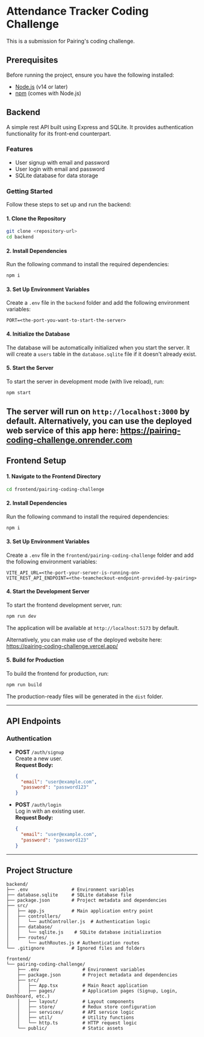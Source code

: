 # Attendance Tracker Coding Challenge

This is a submission for Pairing's coding challenge. 

## Prerequisites

Before running the project, ensure you have the following installed:

- [Node.js](https://nodejs.org/) (v14 or later)
- [npm](https://www.npmjs.com/) (comes with Node.js)

## Backend
A simple rest API built using Express and SQLite. It provides authentication functionality for its front-end counterpart.

### Features

- User signup with email and password
- User login with email and password
- SQLite database for data storage

### Getting Started

Follow these steps to set up and run the backend:

#### 1. Clone the Repository

```bash
git clone <repository-url>
cd backend
```

#### 2. Install Dependencies

Run the following command to install the required dependencies:

```bash
npm i
```

#### 3. Set Up Environment Variables

Create a `.env` file in the `backend` folder and add the following environment variables:

```env
PORT=<the-port-you-want-to-start-the-server>
```

#### 4. Initialize the Database

The database will be automatically initialized when you start the server. It will create a `users` table in the `database.sqlite` file if it doesn't already exist.

#### 5. Start the Server

To start the server in development mode (with live reload), run:

```bash
npm start
```

The server will run on `http://localhost:3000` by default.
Alternatively, you can use the deployed web service of this app here: https://pairing-coding-challenge.onrender.com
---

## Frontend Setup

#### 1. Navigate to the Frontend Directory

```bash
cd frontend/pairing-coding-challenge
```

#### 2. Install Dependencies

Run the following command to install the required dependencies:

```bash
npm i
```

#### 3. Set Up Environment Variables

Create a `.env` file in the `frontend/pairing-coding-challenge` folder and add the following environment variables:

```env
VITE_API_URL=<the-port-your-server-is-running-on>
VITE_REST_API_ENDPOINT=<the-teamcheckout-endpoint-provided-by-pairing>
```

#### 4. Start the Development Server

To start the frontend development server, run:

```bash
npm run dev
```

The application will be available at `http://localhost:5173` by default.

Alternatively, you can make use of the deployed website here: https://pairing-coding-challenge.vercel.app/

#### 5. Build for Production

To build the frontend for production, run:

```bash
npm run build
```

The production-ready files will be generated in the `dist` folder.

---

## API Endpoints

### Authentication

- **POST** `/auth/signup`  
  Create a new user.  
  **Request Body:**  
  ```json
  {
    "email": "user@example.com",
    "password": "password123"
  }
  ```

- **POST** `/auth/login`  
  Log in with an existing user.  
  **Request Body:**  
  ```json
  {
    "email": "user@example.com",
    "password": "password123"
  }
  ```

---

## Project Structure

```
backend/
├── .env                # Environment variables
├── database.sqlite     # SQLite database file
├── package.json        # Project metadata and dependencies
├── src/
│   ├── app.js          # Main application entry point
│   ├── controllers/
│   │   └── authController.js  # Authentication logic
│   ├── database/
│   │   └── sqlite.js    # SQLite database initialization
│   ├── routes/
│       └── authRoutes.js # Authentication routes
└── .gitignore          # Ignored files and folders

frontend/
└── pairing-coding-challenge/
    ├── .env                # Environment variables
    ├── package.json        # Project metadata and dependencies
    ├── src/
    │   ├── App.tsx         # Main React application
    │   ├── pages/          # Application pages (Signup, Login, Dashboard, etc.)
    │   ├── layout/         # Layout components
    │   ├── store/          # Redux store configuration
    │   ├── services/       # API service logic
    │   ├── util/           # Utility functions
    │   └── http.ts         # HTTP request logic
    └── public/             # Static assets
```